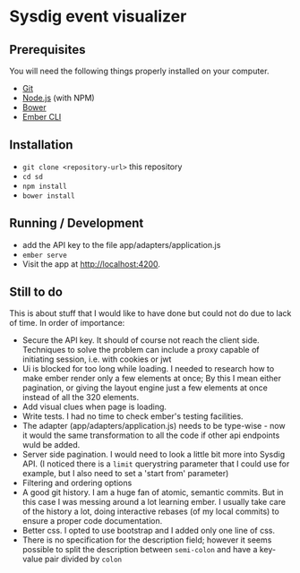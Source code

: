 # Sysdig event visualizer

## Prerequisites

You will need the following things properly installed on your computer.

* [Git](http://git-scm.com/)
* [Node.js](http://nodejs.org/) (with NPM)
* [Bower](http://bower.io/)
* [Ember CLI](http://ember-cli.com/)

## Installation

* `git clone <repository-url>` this repository
* `cd sd`
* `npm install`
* `bower install`

## Running / Development

* add the API key to the file app/adapters/application.js
* `ember serve`
* Visit the app at [http://localhost:4200](http://localhost:4200).

## Still to do

This is about stuff that I would like to have done but could not do due to lack of time.
In order of importance:

 * Secure the API key. It should of course not reach the client side.
   Techniques to solve the problem can include a proxy capable of initiating session, i.e. with cookies or jwt
 * Ui is blocked for too long while loading.
   I needed to research how to make ember render only a few elements at once; By this I mean either pagination, or giving the layout engine just a few elements at once instead of all the 320 elements.
 * Add visual clues when page is loading.
 * Write tests. I had no time to check ember's testing facilities.
 * The adapter (app/adapters/application.js) needs to be type-wise - now it would the same transformation to all the code if other api endpoints wuld be added.
 * Server side pagination. I would need to look a little bit more into Sysdig API.
   (I noticed there is a `limit` querystring parameter that I could use for example, but I also need to set a 'start from' parameter)
 * Filtering and ordering options
 * A good git history. I am a huge fan of atomic, semantic commits. But in this case I was messing around a lot learning ember.
   I usually take care of the history a lot, doing interactive rebases (of my local commits) to ensure a proper code documentation.
 * Better css. I opted to use bootstrap and I added only one line of css.
 * There is no specification for the description field; however it seems possible to split the description between `semi-colon` and have a key-value pair divided by `colon`
